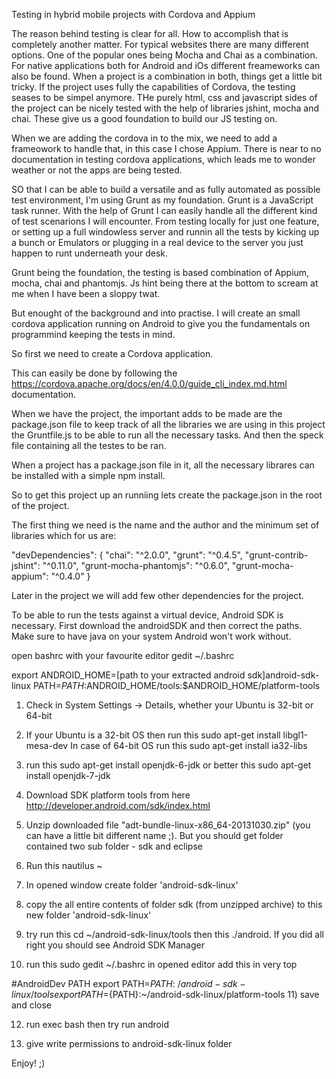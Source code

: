 Testing in hybrid mobile projects with Cordova and Appium

The reason behind testing is clear for all. How to accomplish that is completely another matter. For typical websites there are many
different options. One of the popular ones being Mocha and Chai as a combination. For native applications both for Android and
iOs different freameworks can also be found. When a project is a combination in both, things get a little bit tricky. If the
project uses fully the capabilities of Cordova, the testing seases to be simpel anymore. THe purely html, css and javascript
sides of the project can be nicely tested with the help of libraries jshint, mocha and chai. These give us a good foundation to
build our JS testing on.

When we are adding the cordova in to the mix, we need to add a frameowork to handle that, in this case I chose Appium. There is near to no
documentation in testing cordova applications, which leads me to wonder weather or not the apps are being tested.

SO that I can be able to build a versatile and as fully automated as possible test environment, I'm using Grunt as my foundation.
Grunt is a JavaScript task runner. With the help of Grunt I can easily handle all the different kind of test scenarions I will encounter.
From testing locally for just one feature, or setting up a full windowless server and runnin all the tests by kicking up a bunch or Emulators
or plugging in  a real device to the server you just happen to runt underneath your desk.

Grunt being the foundation, the testing is based combination of Appium, mocha, chai and phantomjs. Js hint being there at the bottom to scream
at me when I have been a sloppy twat.

But enought of the background and into practise. I will create an small cordova application running on Android to give you the fundamentals
on programmind keeping the tests in mind.

So first we need to create a Cordova application.

This can easily be done by following the https://cordova.apache.org/docs/en/4.0.0/guide_cli_index.md.html documentation.

When we have the project, the important adds to be made are the package.json file to keep track of all the libraries we are using in this project
the Gruntfile.js to be able to run all the necessary tasks. And then the speck file containing all the testes to be ran.

When a project has a package.json file in it, all the necessary librares can be installed with a simple npm install.

So to get this project up an runniing lets create the package.json in the root of the project.

The first thing we need is the name and the author and the minimum set of libraries which for us are:


  "devDependencies": {
    "chai": "^2.0.0",
    "grunt": "^0.4.5",
    "grunt-contrib-jshint": "^0.11.0",
    "grunt-mocha-phantomjs": "^0.6.0",
    "grunt-mocha-appium": "^0.4.0"
  }

Later in the project we will add few other dependencies for the project.



To be able to run the tests against a virtual device, Android SDK is necessary. First download the androidSDK and then  correct the paths. Make sure to have java on your system
Android won't work without.


open bashrc with your favourite editor
gedit ~/.bashrc


export ANDROID_HOME=[path to your extracted android sdk]android-sdk-linux
PATH=${PATH}:$ANDROID_HOME/tools:$ANDROID_HOME/platform-tools


1) Check in System Settings -> Details, whether your Ubuntu is 32-bit or 64-bit

2) If your Ubuntu is a 32-bit OS then run this sudo apt-get install libgl1-mesa-dev In case of 64-bit OS run this sudo apt-get install ia32-libs

3) run this sudo apt-get install openjdk-6-jdk or better this sudo apt-get install openjdk-7-jdk

4) Download SDK platform tools from here http://developer.android.com/sdk/index.html

5) Unzip downloaded file "adt-bundle-linux-x86_64-20131030.zip" (you can have a little bit different name ;). But you should get folder contained two sub folder - sdk and eclipse

6) Run this nautilus ~

7) In opened window create folder 'android-sdk-linux'

8) copy the all entire contents of folder sdk (from unzipped archive) to this new folder 'android-sdk-linux'

9) try run this cd ~/android-sdk-linux/tools then this ./android. If you did all right you should see Android SDK Manager

10) run this sudo gedit ~/.bashrc in opened editor add this in very top

#AndroidDev PATH
export PATH=${PATH}:~/android-sdk-linux/tools
export PATH=${PATH}:~/android-sdk-linux/platform-tools
11) save and close

12) run exec bash then try run android

13) give write permissions to android-sdk-linux folder

Enjoy! ;)













